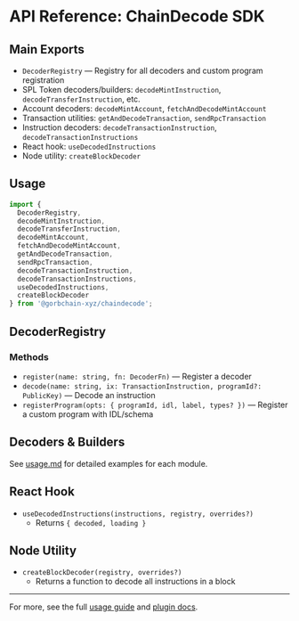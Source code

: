 # API Reference: ChainDecode SDK

## Main Exports

- `DecoderRegistry` — Registry for all decoders and custom program registration
- SPL Token decoders/builders: `decodeMintInstruction`, `decodeTransferInstruction`, etc.
- Account decoders: `decodeMintAccount`, `fetchAndDecodeMintAccount`
- Transaction utilities: `getAndDecodeTransaction`, `sendRpcTransaction`
- Instruction decoders: `decodeTransactionInstruction`, `decodeTransactionInstructions`
- React hook: `useDecodedInstructions`
- Node utility: `createBlockDecoder`

## Usage

```ts
import {
  DecoderRegistry,
  decodeMintInstruction,
  decodeTransferInstruction,
  decodeMintAccount,
  fetchAndDecodeMintAccount,
  getAndDecodeTransaction,
  sendRpcTransaction,
  decodeTransactionInstruction,
  decodeTransactionInstructions,
  useDecodedInstructions,
  createBlockDecoder
} from '@gorbchain-xyz/chaindecode';
```

## DecoderRegistry

### Methods
- `register(name: string, fn: DecoderFn)` — Register a decoder
- `decode(name: string, ix: TransactionInstruction, programId?: PublicKey)` — Decode an instruction
- `registerProgram(opts: { programId, idl, label, types? })` — Register a custom program with IDL/schema

## Decoders & Builders

See [usage.md](./usage.md) for detailed examples for each module.

## React Hook

- `useDecodedInstructions(instructions, registry, overrides?)`
  - Returns `{ decoded, loading }`

## Node Utility

- `createBlockDecoder(registry, overrides?)`
  - Returns a function to decode all instructions in a block

---

For more, see the full [usage guide](./usage.md) and [plugin docs](./plugins.md).

